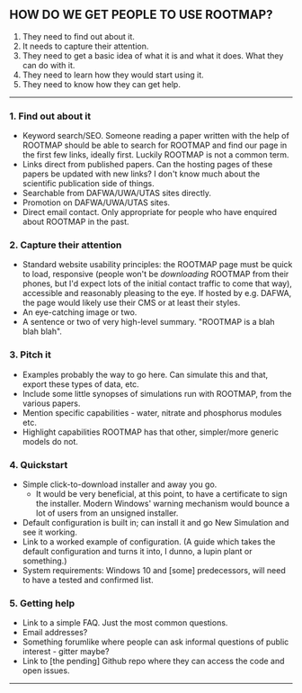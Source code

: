 ## HOW DO WE GET PEOPLE TO USE ROOTMAP? ##

1. They need to find out about it.
2. It needs to capture their attention.
3. They need to get a basic idea of what it is and what it does. What they can do with it.
4. They need to learn how they would start using it.
5. They need to know how they can get help.

---

### 1. Find out about it ###

* Keyword search/SEO. Someone reading a paper written with the help of ROOTMAP should be able to search for ROOTMAP and find our page in the first few links, ideally first. Luckily ROOTMAP is not a common term.
* Links direct from published papers. Can the hosting pages of these papers be updated with new links? I don't know much about the scientific publication side of things.
* Searchable from DAFWA/UWA/UTAS sites directly.
* Promotion on DAFWA/UWA/UTAS sites.
* Direct email contact. Only appropriate for people who have enquired about ROOTMAP in the past.


### 2. Capture their attention ###

* Standard website usability principles: the ROOTMAP page must be quick to load, responsive (people won't be _downloading_ ROOTMAP from their phones, but I'd expect lots of the initial contact traffic to come that way), accessible and reasonably pleasing to the eye. If hosted by e.g. DAFWA, the page would likely use their CMS or at least their styles.
* An eye-catching image or two.
* A sentence or two of very high-level summary. "ROOTMAP is a blah blah blah".


### 3. Pitch it ###

* Examples probably the way to go here. Can simulate this and that, export these types of data, etc.
* Include some little synopses of simulations run with ROOTMAP, from the various papers.
* Mention specific capabilities - water, nitrate and phosphorus modules etc.
* Highlight capabilities ROOTMAP has that other, simpler/more generic models do not.


### 4. Quickstart ###

* Simple click-to-download installer and away you go.
    * It would be very beneficial, at this point, to have a certificate to sign the installer. Modern Windows' warning mechanism would bounce a lot of users from an unsigned installer.
* Default configuration is built in; can install it and go New Simulation and see it working.
* Link to a worked example of configuration. (A guide which takes the default configuration and turns it into, I dunno, a lupin plant or something.)
* System requirements: Windows 10 and [some] predecessors, will need to have a tested and confirmed list.


### 5. Getting help ###

* Link to a simple FAQ. Just the most common questions.
* Email addresses?
* Something forumlike where people can ask informal questions of public interest - gitter maybe?
* Link to [the pending] Github repo where they can access the code and open issues.

---